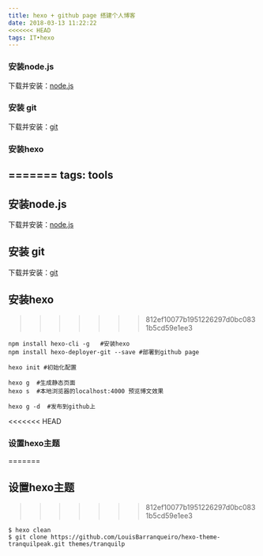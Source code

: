 ```yaml
---
title: hexo + github page 搭建个人博客
date: 2018-03-13 11:22:22
<<<<<<< HEAD
tags: IT•hexo
---
```


### 安装node.js
下载并安装：[node.js](https://nodejs.org/en/) 

### 安装 git
下载并安装：[git](https://git-scm.com/) 

### 安装hexo
=======
tags: tools
---

## 安装node.js
下载并安装：[node.js](https://nodejs.org/en/) 

## 安装 git
下载并安装：[git](https://git-scm.com/) 

## 安装hexo
>>>>>>> 812ef10077b1951226297d0bc0831b5cd59e1ee3
````
npm install hexo-cli -g   #安装hexo   
npm install hexo-deployer-git --save #部署到github page

hexo init #初始化配置

hexo g  #生成静态页面
hexo s  #本地浏览器的localhost:4000 预览博文效果

hexo g -d  #发布到github上
````

<<<<<<< HEAD
### 设置hexo主题
=======
## 设置hexo主题
>>>>>>> 812ef10077b1951226297d0bc0831b5cd59e1ee3
````
$ hexo clean
$ git clone https://github.com/LouisBarranqueiro/hexo-theme-tranquilpeak.git themes/tranquilp
````